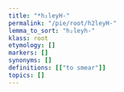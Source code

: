 ```yaml
---
title: "*h₂leyH-"
permalink: "/pie/root/h2leyH-"
lemma_to_sort: "h₂leyh-"
klass: root
etymology: []
markers: []
synonyms: []
definitions: [["to smear"]]
topics: []
---
```

